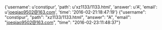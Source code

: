 {'username': u'constipur', 'path': u'xz1133/1133.html', 'answer': u'A', 'email': u'joeqiao9502@163.com', 'time': '2016-02-21:18:47:19'}
{"username": "constipur", "path": "xz1133/1133.html", "answer": "A", "email": "joeqiao9502@163.com", "time": "2016-02-23:11:48:37"}